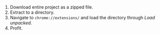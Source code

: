 1. Download entire project as a zipped file.
2. Extract to a directory.
3. Navigate to `chrome://extensions/` and load the directory through _Load unpacked_.
4. Profit.
